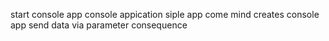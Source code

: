 start console app console appication siple app come mind creates console app send data via parameter consequence
